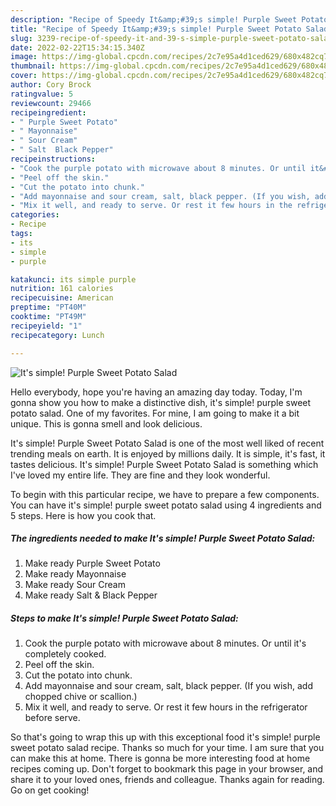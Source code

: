 ```yaml
---
description: "Recipe of Speedy It&amp;#39;s simple! Purple Sweet Potato Salad"
title: "Recipe of Speedy It&amp;#39;s simple! Purple Sweet Potato Salad"
slug: 3239-recipe-of-speedy-it-and-39-s-simple-purple-sweet-potato-salad
date: 2022-02-22T15:34:15.340Z
image: https://img-global.cpcdn.com/recipes/2c7e95a4d1ced629/680x482cq70/its-simple-purple-sweet-potato-salad-recipe-main-photo.jpg
thumbnail: https://img-global.cpcdn.com/recipes/2c7e95a4d1ced629/680x482cq70/its-simple-purple-sweet-potato-salad-recipe-main-photo.jpg
cover: https://img-global.cpcdn.com/recipes/2c7e95a4d1ced629/680x482cq70/its-simple-purple-sweet-potato-salad-recipe-main-photo.jpg
author: Cory Brock
ratingvalue: 5
reviewcount: 29466
recipeingredient:
- " Purple Sweet Potato"
- " Mayonnaise"
- " Sour Cream"
- " Salt  Black Pepper"
recipeinstructions:
- "Cook the purple potato with microwave about 8 minutes. Or until it&#39;s completely cooked."
- "Peel off the skin."
- "Cut the potato into chunk."
- "Add mayonnaise and sour cream, salt, black pepper. (If you wish, add chopped chive or scallion.)"
- "Mix it well, and ready to serve. Or rest it few hours in the refrigerator before serve."
categories:
- Recipe
tags:
- its
- simple
- purple

katakunci: its simple purple 
nutrition: 161 calories
recipecuisine: American
preptime: "PT40M"
cooktime: "PT49M"
recipeyield: "1"
recipecategory: Lunch

---
```



![It&#39;s simple! Purple Sweet Potato Salad](https://img-global.cpcdn.com/recipes/2c7e95a4d1ced629/680x482cq70/its-simple-purple-sweet-potato-salad-recipe-main-photo.jpg)

Hello everybody, hope you're having an amazing day today. Today, I'm gonna show you how to make a distinctive dish, it&#39;s simple! purple sweet potato salad. One of my favorites. For mine, I am going to make it a bit unique. This is gonna smell and look delicious.

It&#39;s simple! Purple Sweet Potato Salad is one of the most well liked of recent trending meals on earth. It is enjoyed by millions daily. It is simple, it's fast, it tastes delicious. It&#39;s simple! Purple Sweet Potato Salad is something which I've loved my entire life. They are fine and they look wonderful.




To begin with this particular recipe, we have to prepare a few components. You can have it&#39;s simple! purple sweet potato salad using 4 ingredients and 5 steps. Here is how you cook that.

<!--inarticleads1-->

##### The ingredients needed to make It&#39;s simple! Purple Sweet Potato Salad:

1. Make ready  Purple Sweet Potato
1. Make ready  Mayonnaise
1. Make ready  Sour Cream
1. Make ready  Salt &amp; Black Pepper




<!--inarticleads2-->

##### Steps to make It&#39;s simple! Purple Sweet Potato Salad:

1. Cook the purple potato with microwave about 8 minutes. Or until it&#39;s completely cooked.
1. Peel off the skin.
1. Cut the potato into chunk.
1. Add mayonnaise and sour cream, salt, black pepper. (If you wish, add chopped chive or scallion.)
1. Mix it well, and ready to serve. Or rest it few hours in the refrigerator before serve.




So that's going to wrap this up with this exceptional food it&#39;s simple! purple sweet potato salad recipe. Thanks so much for your time. I am sure that you can make this at home. There is gonna be more interesting food at home recipes coming up. Don't forget to bookmark this page in your browser, and share it to your loved ones, friends and colleague. Thanks again for reading. Go on get cooking!
